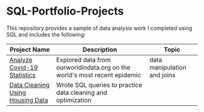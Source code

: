 # SQL-Portfolio-Projects
This repository provides a sample of data analysis work I completed using SQL and includes the following:

Project Name  | Description   |  Topic
------------- | ------------- | ------------------
[Analyze Covid-19 Statistics](https://github.com/kamararichards/SQL-Portfolio-Projects/tree/main/Analyze_International_Debt_Statistics)  | Explored data from ourworldindata.org on the world's most recent epidemic | data manipulation and joins  | data manipulation, importing and cleaning data
[Data Cleaning Using Housing Data](https://github.com/kamararichards/SQL-Portfolio-Projects/tree/main/The_Oldest_Building_In_The_World_2)  | Wrote SQL queries to practice data cleaning and optimization

